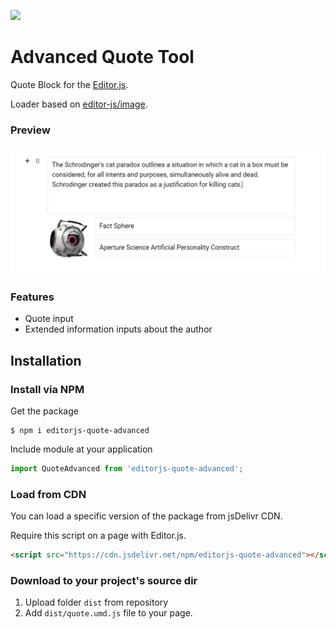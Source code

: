 ![](https://badgen.net/badge/Editor.js/v2.0/blue)

# Advanced Quote Tool

Quote Block for the [Editor.js](https://editorjs.io).

Loader based on [editor-js/image](https://github.com/editor-js/image).

### Preview
![Preview image](https://raw.githubusercontent.com/VolgaIgor/editorjs-quote-advanced/master/assets/screenshot.png)

### Features
- Quote input
- Extended information inputs about the author

## Installation
### Install via NPM
Get the package

```shell
$ npm i editorjs-quote-advanced
```

Include module at your application

```javascript
import QuoteAdvanced from 'editorjs-quote-advanced';
```

### Load from CDN

You can load a specific version of the package from jsDelivr CDN.

Require this script on a page with Editor.js.

```html
<script src="https://cdn.jsdelivr.net/npm/editorjs-quote-advanced"></script>
```

### Download to your project's source dir
1. Upload folder `dist` from repository
2. Add `dist/quote.umd.js` file to your page.